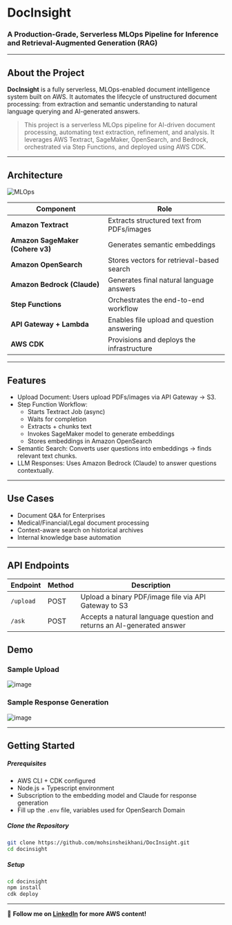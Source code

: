 # DocInsight

### A Production-Grade, Serverless MLOps Pipeline for Inference and Retrieval-Augmented Generation (RAG)

---

## About the Project

**DocInsight** is a fully serverless, MLOps-enabled document intelligence system built on AWS. It automates the lifecycle of unstructured document processing: from extraction and semantic understanding to natural language querying and AI-generated answers.

> This project is a serverless MLOps pipeline for AI-driven document processing, automating text extraction, refinement, and analysis. It leverages AWS Textract, SageMaker, OpenSearch, and Bedrock, orchestrated via Step Functions, and deployed using AWS CDK.

---

## Architecture

![MLOps](https://github.com/user-attachments/assets/ebf9e498-62c3-4c6d-b8d1-f0a019ce63d4)


| Component                        | Role                                       |
| -------------------------------- | ------------------------------------------ |
| **Amazon Textract**              | Extracts structured text from PDFs/images  |
| **Amazon SageMaker (Cohere v3)** | Generates semantic embeddings              |
| **Amazon OpenSearch**            | Stores vectors for retrieval-based search  |
| **Amazon Bedrock (Claude)**      | Generates final natural language answers   |
| **Step Functions**               | Orchestrates the end-to-end workflow       |
| **API Gateway + Lambda**         | Enables file upload and question answering |
| **AWS CDK**                      | Provisions and deploys the infrastructure  |

---

## Features

- Upload Document: Users upload PDFs/images via API Gateway → S3.
- Step Function Workflow:
  - Starts Textract Job (async)
  - Waits for completion
  - Extracts + chunks text
  - Invokes SageMaker model to generate embeddings
  - Stores embeddings in Amazon OpenSearch
- Semantic Search: Converts user questions into embeddings → finds relevant text chunks.
- LLM Responses: Uses Amazon Bedrock (Claude) to answer questions contextually.



---

## Use Cases

- Document Q&A for Enterprises
- Medical/Financial/Legal document processing
- Context-aware search on historical archives
- Internal knowledge base automation

---

## API Endpoints

| Endpoint  | Method | Description                                                            |
| --------- | ------ | ---------------------------------------------------------------------- |
| `/upload` | POST   | Upload a binary PDF/image file via API Gateway to S3                   |
| `/ask`    | POST   | Accepts a natural language question and returns an AI-generated answer |

## Demo

### Sample Upload

![image](https://github.com/user-attachments/assets/d07ca289-a877-4ac6-9954-815f234cbd63)

### Sample Response Generation

![image](https://github.com/user-attachments/assets/53d2d333-d00b-488c-82dd-40d210e060cc)


---

## Getting Started

##### Prerequisites

- AWS CLI + CDK configured
- Node.js + Typescript environment
- Subscription to the embedding model and Claude for response generation
- Fill up the `.env` file, variables used for OpenSearch Domain

##### Clone the Repository

```bash
git clone https://github.com/mohsinsheikhani/DocInsight.git
cd docinsight
```

##### Setup

```bash
cd docinsight
npm install
cdk deploy
```



---

🚀 **Follow me on [LinkedIn](https://www.linkedin.com/in/mohsin-sheikhani/) for more AWS content!**

